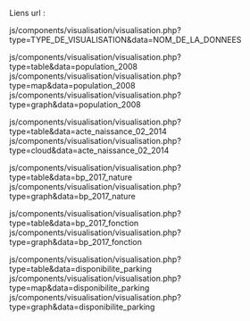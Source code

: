 Liens url : 

js/components/visualisation/visualisation.php?type=TYPE_DE_VISUALISATION&data=NOM_DE_LA_DONNEES 

js/components/visualisation/visualisation.php?type=table&data=population_2008 
js/components/visualisation/visualisation.php?type=map&data=population_2008
js/components/visualisation/visualisation.php?type=graph&data=population_2008

js/components/visualisation/visualisation.php?type=table&data=acte_naissance_02_2014 
js/components/visualisation/visualisation.php?type=cloud&data=acte_naissance_02_2014

js/components/visualisation/visualisation.php?type=table&data=bp_2017_nature 
js/components/visualisation/visualisation.php?type=graph&data=bp_2017_nature

js/components/visualisation/visualisation.php?type=table&data=bp_2017_fonction 
js/components/visualisation/visualisation.php?type=graph&data=bp_2017_fonction

js/components/visualisation/visualisation.php?type=table&data=disponibilite_parking 
js/components/visualisation/visualisation.php?type=map&data=disponibilite_parking
js/components/visualisation/visualisation.php?type=graph&data=disponibilite_parking
